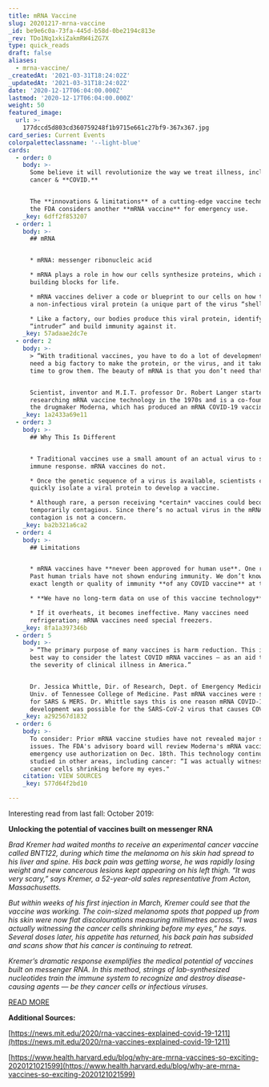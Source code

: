 ```yaml
---
title: mRNA Vaccine
slug: 20201217-mrna-vaccine
_id: be9e6c0a-73fa-445d-b58d-0be2194c813e
_rev: TDo1Nq1xkiZakmRW4iZG7X
type: quick_reads
draft: false
aliases:
  - mrna-vaccine/
_createdAt: '2021-03-31T18:24:02Z'
_updatedAt: '2021-03-31T18:24:02Z'
date: '2020-12-17T06:04:00.000Z'
lastmod: '2020-12-17T06:04:00.000Z'
weight: 50
featured_image:
  url: >-
    177dccd5d803cd360759248f1b9715e661c27bf9-367x367.jpg
card_series: Current Events
colorpaletteclassname: '--light-blue'
cards:
  - order: 0
    body: >-
      Some believe it will revolutionize the way we treat illness, including
      cancer & **COVID.**


      The **innovations & limitations** of a cutting-edge vaccine technology as
      the FDA considers another **mRNA vaccine** for emergency use.
    _key: 6dff2f853207
  - order: 1
    body: >-
      ## mRNA


      * mRNA: messenger ribonucleic acid

      * mRNA plays a role in how our cells synthesize proteins, which are key
      building blocks for life.

      * mRNA vaccines deliver a code or blueprint to our cells on how to produce
      a non-infectious viral protein (a unique part of the virus “shell”).

      * Like a factory, our bodies produce this viral protein, identify it as an
      “intruder” and build immunity against it.
    _key: 57adaae2dc7e
  - order: 2
    body: >-
      > “With traditional vaccines, you have to do a lot of development. You
      need a big factory to make the protein, or the virus, and it takes a long
      time to grow them. The beauty of mRNA is that you don’t need that.”


      Scientist, inventor and M.I.T. professor Dr. Robert Langer started
      researching mRNA vaccine technology in the 1970s and is a co-founder of
      the drugmaker Moderna, which has produced an mRNA COVID-19 vaccine.
    _key: 1a2433a69e11
  - order: 3
    body: >-
      ## Why This Is Different


      * Traditional vaccines use a small amount of an actual virus to spark an
      immune response. mRNA vaccines do not.

      * Once the genetic sequence of a virus is available, scientists can
      quickly isolate a viral protein to develop a vaccine.

      * Although rare, a person receiving *certain* vaccines could become
      temporarily contagious. Since there’s no actual virus in the mRNA vaccine,
      contagion is not a concern.
    _key: ba2b321a6ca2
  - order: 4
    body: >-
      ## Limitations


      * mRNA vaccines have **never been approved for human use**. One reason:
      Past human trials have not shown enduring immunity. We don’t know the
      exact length or quality of immunity **of any COVID vaccine** at this time.

      * **We have no long-term data on use of this vaccine technology**.

      * If it overheats, it becomes ineffective. Many vaccines need
      refrigeration; mRNA vaccines need special freezers.
    _key: 8fa1a397346b
  - order: 5
    body: >-
      > “The primary purpose of many vaccines is harm reduction. This is the
      best way to consider the latest COVID mRNA vaccines – as an aid to reduce
      the severity of clinical illness in America.”


      Dr. Jessica Whittle, Dir. of Research, Dept. of Emergency Medicine at
      Univ. of Tennessee College of Medicine. Past mRNA vaccines were studied
      for SARS & MERS. Dr. Whittle says this is one reason mRNA COVID-19 vaccine
      development was possible for the SARS-CoV-2 virus that causes COVID-19.
    _key: a292567d1832
  - order: 6
    body: >-
      To consider: Prior mRNA vaccine studies have not revealed major safety
      issues. The FDA's advisory board will review Moderna's mRNA vaccine for
      emergency use authorization on Dec. 18th. This technology continues to be
      studied in other areas, including cancer: “I was actually witnessing the
      cancer cells shrinking before my eyes."
    citation: VIEW SOURCES
    _key: 577d64f2bd10

---
```

Interesting read from last fall: October 2019:

**Unlocking the potential of vaccines built on messenger RNA**

_Brad Kremer had waited months to receive an experimental cancer vaccine called BNT122, during which time the melanoma on his skin had spread to his liver and spine. His back pain was getting worse, he was rapidly losing weight and new cancerous lesions kept appearing on his left thigh. “It was very scary,” says Kremer, a 52-year-old sales representative from Acton, Massachusetts._

_But within weeks of his first injection in March, Kremer could see that the vaccine was working. The coin-sized melanoma spots that popped up from his skin were now flat discolourations measuring millimetres across. “I was actually witnessing the cancer cells shrinking before my eyes,” he says. Several doses later, his appetite has returned, his back pain has subsided and scans show that his cancer is continuing to retreat._

_Kremer’s dramatic response exemplifies the medical potential of vaccines built on messenger RNA. In this method, strings of lab-synthesized nucleotides train the immune system to recognize and destroy disease-causing agents — be they cancer cells or infectious viruses._

[READ MORE](https://www.nature.com/articles/d41586-019-03072-8)

**Additional Sources:**

[https://news.mit.edu/2020/rna-vaccines-explained-covid-19-1211](https://news.mit.edu/2020/rna-vaccines-explained-covid-19-1211)

[https://www.health.harvard.edu/blog/why-are-mrna-vaccines-so-exciting-2020121021599](https://www.health.harvard.edu/blog/why-are-mrna-vaccines-so-exciting-2020121021599)